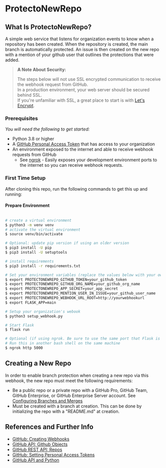 # ProtectoNewRepo

## What Is ProtectoNewRepo? 
A simple web service that listens for organization events to know when a repository has been created. 
When the repository is created, the main branch is automatically protected. 
An issue is then created on the new repo with a mention of your github user that outlines the protections that were added.

>
> **A Note About Security:**
>
> The steps below will not use SSL encrypted communication to receive the webhook request from GitHub.   
> In a production environment, your web server should be secured behind SSL.  
> If you're unfamiliar with SSL, a great place to start is with [Let's Encrypt](https://letsencrypt.org/getting-started/).


### Prerequisites
*You will need the following to get started:*
- Python 3.8 or higher
- A [GitHub Personal Access Token](https://github.com/settings/tokens) that has access to your organization
- An environment exposed to the internet and able to receive webhook requests from GitHub
  - See [ngrok](https://ngrok.com/download) - Easily exposes your development environment ports to the internet so you can receive webhook requests.
 
### First Time Setup
After cloning this repo, run the following commands to get this up and running:

#### Prepare Environment
```bash

# create a virtual environment
$ python3 -m venv venv
# activate the virtual environment
$ source venv/bin/activate

# Optional: update pip version if using an older version
$ pip3 install -U pip
$ pip3 install -U setuptools

# install requirements
$ pip3 install -r requirements.txt

# Set your environment variables (replace the values below with your own)
$ export PROTECTONEWREPO_GITHUB_TOKEN=your_github_token
$ export PROTECTONEWREPO_GITHUB_ORG_NAME=your_github_org_name
$ export PROTECTONEWREPO_APP_SECRET=your_app_secret
$ export PROTECTONEWREPO_MENTION_USER_IN_ISSUE=your_github_user_name
$ export PROTECTONEWREPO_WEBHOOK_URL_ROOT=http://yourwebhookurl
$ export FLASK_APP=main

# Setup your organization's webook
$ python3 setup_webhook.py

# Start Flask
$ flask run

# Optional (if using ngrok. Be sure to use the same port that Flask is listening on)
# Run this in another bash shell on the same machine
$ ngrok http 5000

```

## Creating a New Repo
In order to enable branch protection when creating a new repo via this webhook, the new repo must 
meet the following requirements:
- Be a public repo or a private repo with a GitHub Pro, GitHub Team, GitHub Enterprise, or GitHub Enterprise Server account. See [Configuring Branches and Merges](https://docs.github.com/en/repositories/configuring-branches-and-merges-in-your-repository/defining-the-mergeability-of-pull-requests)
- Must be created with a branch at creation.  This can be done by initializing the repo with a "README.md" at creation.


## References and Further Info

- [GitHub: Creating Webhooks](https://docs.github.com/en/developers/webhooks-and-events/webhooks/creating-webhooks)
- [GitHub API: Github Objects](https://pygithub.readthedocs.io/en/latest/github_objects.html)
- [GitHub REST API: Repos](https://docs.github.com/en/rest/reference/repos)
- [GitHub: Setting Personal Access Tokens](https://github.com/settings/tokens)
- [GitHub API and Python](https://martinheinz.dev/blog/25)